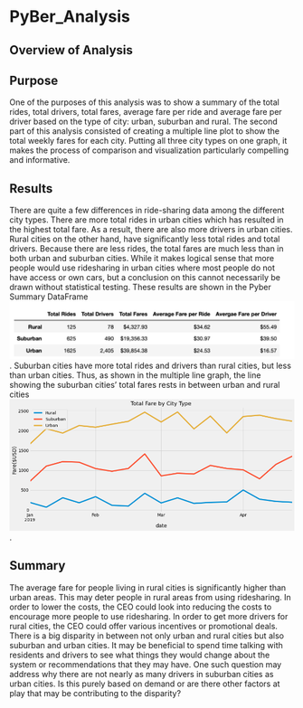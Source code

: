 # PyBer_Analysis

## Overview of Analysis 

## Purpose 

One of the purposes of this analysis was to show a summary of the total rides, total drivers, total fares, average fare per ride and average fare per driver based on the type of city: urban, suburban and rural. The second part of this analysis consisted of creating a multiple line plot to show the total weekly fares for each city. Putting all three city types on one graph, it makes the process of comparison and visualization particularly compelling and informative. 

## Results

There are quite a few differences in ride-sharing data among the different city types. There are more total rides in urban cities which has resulted in the highest total fare. As a result, there are also more drivers in urban cities. Rural cities on the other hand, have significantly less total rides and total drivers. Because there are less rides, the total fares are much less than in both urban and suburban cities. While it makes logical sense that more people would use ridesharing in urban cities where most people do not have access or own cars, but a conclusion on this cannot necessarily be drawn without statistical testing. These results are shown in the Pyber Summary DataFrame ![Pyber Summary DataFrame](/Pyber_Summary_DataFrame.png). Suburban cities have more total rides and drivers than rural cities, but less than urban cities. Thus, as shown in the multiple line graph, the line showing the suburban cities’ total fares rests in between urban and rural cities ![Total Fare by City Type](/Total_Fare_by_City_Type_graph.png). 

## Summary

The average fare for people living in rural cities is significantly higher than urban areas. This may deter people in rural areas from using ridesharing. In order to lower the costs, the CEO could look into reducing the costs to encourage more people to use ridesharing. In order to get more drivers for rural cities, the CEO could offer various incentives or promotional deals. There is a big disparity in between not only urban and rural cities but also suburban and urban cities. It may be beneficial to spend time talking with residents and drivers to see what things they would change about the system or recommendations that they may have. One such question may address why there are not nearly as many drivers in suburban cities as urban cities. Is this purely based on demand or are there other factors at play that may be contributing to the disparity? 
